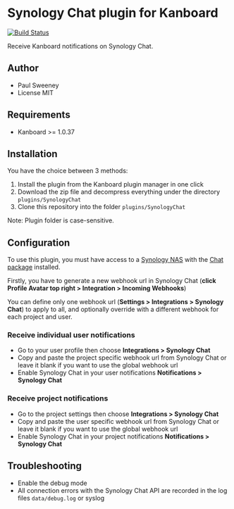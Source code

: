 Synology Chat plugin for Kanboard
=========================

[![Build Status](https://travis-ci.org/Kolossi/plugin-synology-chat.svg?branch=master)](https://travis-ci.org/Kolossi/plugin-synology-chat)

Receive Kanboard notifications on Synology Chat.

Author
------

- Paul Sweeney
- License MIT

Requirements
------------

- Kanboard >= 1.0.37

Installation
------------

You have the choice between 3 methods:

1. Install the plugin from the Kanboard plugin manager in one click
2. Download the zip file and decompress everything under the directory `plugins/SynologyChat`
3. Clone this repository into the folder `plugins/SynologyChat`

Note: Plugin folder is case-sensitive.

Configuration
-------------

To use this plugin, you must have access to a [Synology NAS](https://www.synology.com/products) with the [Chat package](https://www.synology.com/en-global/dsm/feature/chat) installed.

Firstly, you have to generate a new webhook url in Synology Chat (**click Profile Avatar top right > Integration > Incoming Webhooks**)

You can define only one webhook url (**Settings > Integrations > Synology Chat**) to apply to all, and optionally override with a different webhook for each project and user.

### Receive individual user notifications

- Go to your user profile then choose **Integrations > Synology Chat**
- Copy and paste the project specific webhook url from Synology Chat or leave it blank if you want to use the global webhook url
- Enable Synology Chat in your user notifications **Notifications > Synology Chat**

### Receive project notifications

- Go to the project settings then choose **Integrations > Synology Chat**
- Copy and paste the user specific webhook url from Synology Chat or leave it blank if you want to use the global webhook url
- Enable Synology Chat in your project notifications **Notifications > Synology Chat**

## Troubleshooting

- Enable the debug mode
- All connection errors with the Synology Chat API are recorded in the log files `data/debug.log` or syslog
